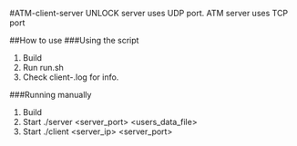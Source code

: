 #ATM-client-server
UNLOCK server uses UDP port.
ATM server uses TCP port

##How to use
###Using the script
1. Build
2. Run run.sh
3. Check client-<pid>.log for info.

###Running manually
1. Build
2. Start ./server <server_port> <users_data_file>
3. Start ./client <server_ip> <server_port>
